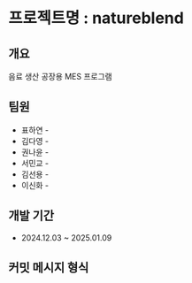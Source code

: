 # 프로젝트명 : natureblend

## 개요
음료 생산 공장용 MES 프로그램

## 팀원
 - 표하연 - 
 - 김다영 - 
 - 권나윤 - 
 - 서민교 - 
 - 김선용 - 
 - 이신화 - 

## 개발 기간
 - 2024.12.03 ~ 2025.01.09


## 커밋 메시지 형식







